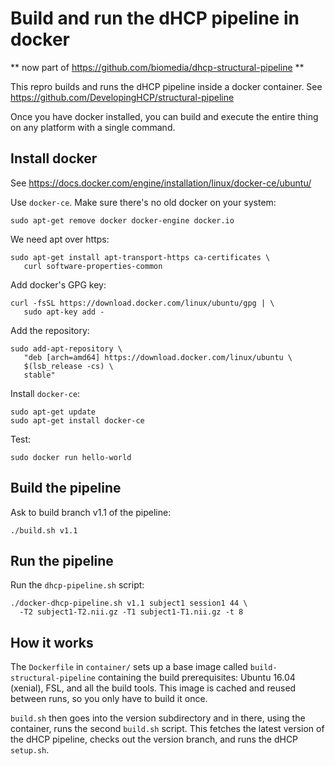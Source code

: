 # Build and run the dHCP pipeline in docker

** now part of https://github.com/biomedia/dhcp-structural-pipeline **

This repro builds and runs the dHCP pipeline inside a docker container. See 
https://github.com/DevelopingHCP/structural-pipeline

Once you have docker installed, you can build and execute the entire
thing on any platform with a single command.

## Install docker

See https://docs.docker.com/engine/installation/linux/docker-ce/ubuntu/

Use `docker-ce`. Make sure there's no old docker on your system:

	sudo apt-get remove docker docker-engine docker.io

We need apt over https:

	sudo apt-get install apt-transport-https ca-certificates \
	   curl software-properties-common

Add docker's GPG key:

	curl -fsSL https://download.docker.com/linux/ubuntu/gpg | \
	   sudo apt-key add -

Add the repository:

	sudo add-apt-repository \
	   "deb [arch=amd64] https://download.docker.com/linux/ubuntu \
	   $(lsb_release -cs) \
	   stable"

Install `docker-ce`:

	sudo apt-get update
	sudo apt-get install docker-ce

Test:

	sudo docker run hello-world

## Build the pipeline

Ask to build branch v1.1 of the pipeline:

	./build.sh v1.1

## Run the pipeline

Run the `dhcp-pipeline.sh` script:

	./docker-dhcp-pipeline.sh v1.1 subject1 session1 44 \
	  -T2 subject1-T2.nii.gz -T1 subject1-T1.nii.gz -t 8

## How it works

The `Dockerfile` in `container/` sets up a base image called
`build-structural-pipeline` containing the build prerequisites: Ubuntu
16.04 (xenial), FSL, and all the build tools. This image is cached and reused
between runs, so you only have to build it once.

`build.sh` then goes into the version subdirectory and in there, using the
container, runs the second `build.sh` script. This fetches the latest version
of the dHCP pipeline, checks out the version branch, and runs the dHCP
`setup.sh`.
